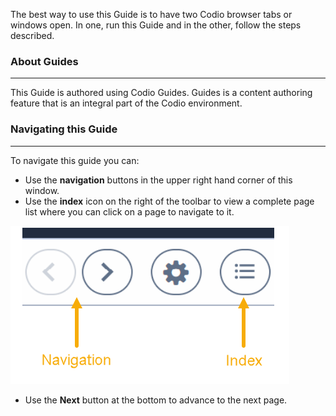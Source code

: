 The best way to use this Guide is to have two Codio browser tabs or windows open. In one, run this Guide and in the other, follow the steps described.

### About Guides
---
This Guide is authored using Codio Guides. Guides is a content authoring feature that is an integral part of the Codio environment. 

### Navigating this Guide
---
To navigate this guide you can: 

- Use the **navigation** buttons in the upper right hand corner of this window.
- Use the **index** icon on the right of the toolbar to view a complete page list where you can click on a page to navigate to it. 

![Top right of screen has bar with forward and back arrows for navigation, a gear icon for settings, and hamburger icon for index.](.guides/img/navkeys.png)

- Use the **Next** button at the bottom to advance to the next page.
